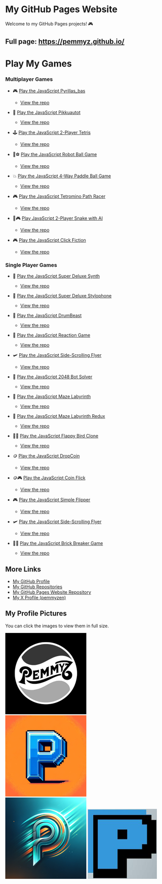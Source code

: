 

# My GitHub Pages Website

Welcome to my GitHub Pages projects! 🎮

## Full page: https://pemmyz.github.io/

# Play My Games

### Multiplayer Games

- 🎮 [Play the JavaScript Pyrillas_bas](https://pemmyz.github.io/js_pyrillas_bas/)
    - [View the repo](https://github.com/pemmyz/js_pyrillas_bas)

- 🚗 [Play the JavaScript Pikkuautot](https://pemmyz.github.io/js_pikkuautot/)
    - [View the repo](https://github.com/pemmyz/js_pikkuautot)

- 🕹️ [Play the JavaScript 2-Player Tetris](https://pemmyz.github.io/js_2player_tetris/)
    - [View the repo](https://github.com/pemmyz/js_2player_tetris)

- 🤖⚽ [Play the JavaScript Robot Ball Game](https://pemmyz.github.io/js_robotballgame/)
   - [View the repo](https://github.com/pemmyz/js_robotballgame)

- 💥 [Play the JavaScript 4-Way Paddle Ball Game](https://pemmyz.github.io/js_retrobash/)
  - [View the repo](https://github.com/pemmyz/js_retrobash)

- 🎮 [Play the JavaScript Tetromino Path Racer](https://pemmyz.github.io/js_tetrominoracing/)
  - [View the repo](https://github.com/pemmyz/js_tetrominoracing)
 
- 🐍🎮 [Play JavaScript 2-Player Snake with AI](https://pemmyz.github.io/js_2psnake/)
  - [View the repo](https://github.com/pemmyz/js_2psnake)

- 🎮 [Play the JavaScript Click Fiction](https://pemmyz.github.io/js_clickfiction/)
  - [View the repo](https://github.com/pemmyz/js_clickfiction)

### Single Player Games

- 🎹 [Play the JavaScript Super Deluxe Synth](https://pemmyz.github.io/js_keyboardsynth/)
  - [View the repo](https://github.com/pemmyz/js_keyboardsynth)

- 🎹 [Play the JavaScript Super Deluxe Stylophone](https://pemmyz.github.io/js_stylophone/)
  - [View the repo](https://github.com/pemmyz/js_stylophone)

- 🥁 [Play the JavaScript DrumBeast](https://pemmyz.github.io/js_drumbeast/)
  - [View the repo](https://github.com/pemmyz/js_drumbeast/)

- 🎯 [Play the JavaScript Reaction Game](https://pemmyz.github.io/js_reactiongame/js_reactiongame.html)
  - [View the repo](https://github.com/pemmyz/js_reactiongame)

- 🛩️ [Play the JavaScript Side-Scrolling Flyer](https://pemmyz.github.io/js_hugoflights/)
  - [View the repo](https://github.com/pemmyz/js_hugoflights)

- 🔢 [Play the JavaScript 2048 Bot Solver](https://pemmyz.github.io/js_2048_bot_solver/)
  - [View the repo](https://github.com/pemmyz/js_2048_bot_solver)

- 🧩 [Play the JavaScript Maze Labyrinth](https://pemmyz.github.io/js_mazelabyrinth/js_mazelabyrinth.html)
  - [View the repo](https://github.com/pemmyz/js_mazelabyrinth)

- 🧩 [Play the JavaScript Maze Labyrinth Redux](https://pemmyz.github.io/js_mazelabyrinth_redux/)
  - [View the repo](https://github.com/pemmyz/js_mazelabyrinth_redux)

- 🐤💨 [Play the JavaScript Flappy Bird Clone](https://pemmyz.github.io/js_flappybird/)
  - [View the repo](https://github.com/pemmyz/js_flappybird)
 
- 🪙 [Play the JavaScript DropCoin](https://pemmyz.github.io/js_dropcoin/)
  - [View the repo](https://github.com/pemmyz/js_dropcoin)
 
- 🪙🎮 [Play the JavaScript Coin Flick](https://pemmyz.github.io/js_yetanothercoindrop/)
  - [View the repo](https://github.com/pemmyz/js_yetanothercoindrop)
 
- 🎮 [Play the JavaScript Simple Flipper](https://pemmyz.github.io/js_flipper/)
  - [View the repo](https://github.com/pemmyz/js_flipper/)

- 🛩️ [Play the JavaScript Side-Scrolling Flyer](https://pemmyz.github.io/js_hugoflights/)
  - [View the repo](https://github.com/pemmyz/js_hugoflights/)
 
- 🧱👾 [Play the JavaScript Brick Breaker Game](https://pemmyz.github.io/js_breakout/)
  - [View the repo](https://github.com/pemmyz/js_breakout)

## More Links

- [My GitHub Profile](https://github.com/pemmyz)  
- [My GitHub Repositories](https://github.com/pemmyz?tab=repositories)  
- [My GitHub Pages Website Repository](https://github.com/pemmyz/pemmyz.github.io)  
- [My X Profile (pemmyzen)](https://x.com/pemmyzen)

## My Profile Pictures

You can click the images to view them in full size.

[![Picture 1](images/thumbs/image1-thumb.png)](images/image1.png)
[![Picture 2](images/thumbs/image2-thumb.png)](images/image2.png)  
[![Picture 3](images/thumbs/image3-thumb.png)](images/image3.png)
[![Picture 4](images/image4.jpg)](images/image4.jpg)
